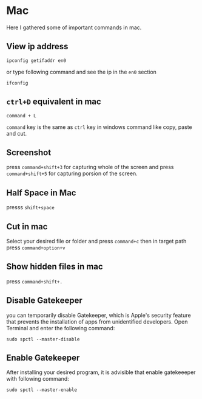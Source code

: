 # Mac
Here I gathered some of important commands in mac.

## View ip address
```
ipconfig getifaddr en0
```

or type following command and see the ip in the `en0` section
```
ifconfig
```

## `ctrl+D` equivalent in mac
`command + L`

`command` key is the same as `ctrl` key in windows command like copy, paste and cut.


## Screenshot 

press `command+shift+3` for capturing whole of the screen and press `command+shift+5` for capturing porsion of the screen.


## Half Space in Mac
presss `shift+space`


## Cut in mac
Select your desired file or folder and press `command+c` then in target path press `command+option+v`


## Show hidden files in mac
press `command+shift+.`


## Disable Gatekeeper
you can temporarily disable Gatekeeper, which is Apple's security feature that prevents the installation of apps from unidentified developers. Open Terminal and enter the following command:
```
sudo spctl --master-disable
```

## Enable Gatekeeper
After installing your desired program, it is advisible that enable gatekeeeper with following command:
```
sudo spctl --master-enable

```
